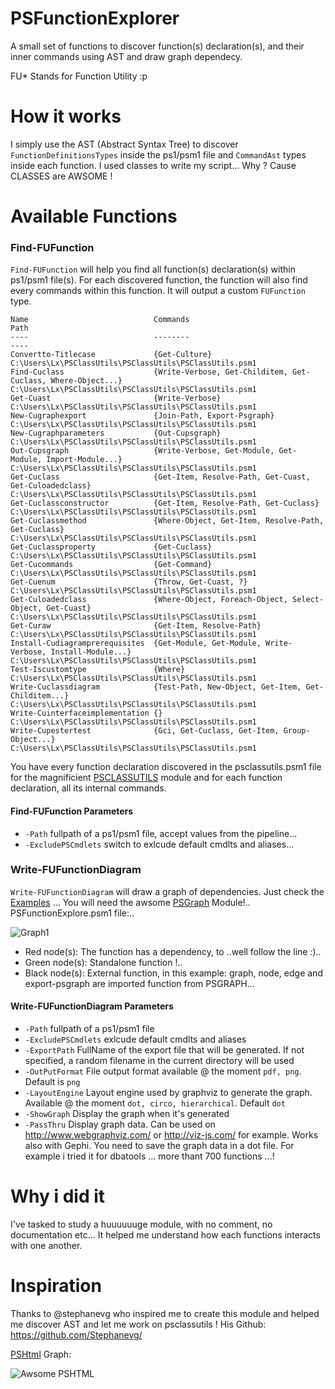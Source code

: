 # PSFunctionExplorer
A small set of functions to discover function(s) declaration(s), and their inner commands using AST and draw graph dependecy.

FU* Stands for Function Utility :p

# How it works
I simply use the AST (Abstract Syntax Tree) to discover ```FunctionDefinitionsTypes``` inside the ps1/psm1 file and ```CommandAst``` types inside each function.
I used classes to write my script... Why ? Cause CLASSES are AWSOME !

# Available Functions
### Find-FUFunction
```Find-FUFunction``` will help you find all function(s) declaration(s) within ps1/psm1 file(s). For each discovered function, the function will also find every commands within this function. It will output a custom ```FUFunction``` type.

```PS >Find-FUFunction -Path ..\..\PSClassUtils\PSClassUtils\PSClassUtils.psm1
Name                            Commands                                                     Path
----                            --------                                                     ----
Convertto-Titlecase             {Get-Culture}                                                C:\Users\Lx\PSClassUtils\PSClassUtils\PSClassUtils.psm1
Find-Cuclass                    {Write-Verbose, Get-Childitem, Get-Cuclass, Where-Object...} C:\Users\Lx\PSClassUtils\PSClassUtils\PSClassUtils.psm1
Get-Cuast                       {Write-Verbose}                                              C:\Users\Lx\PSClassUtils\PSClassUtils\PSClassUtils.psm1
New-Cugraphexport               {Join-Path, Export-Psgraph}                                  C:\Users\Lx\PSClassUtils\PSClassUtils\PSClassUtils.psm1
New-Cugraphparameters           {Out-Cupsgraph}                                              C:\Users\Lx\PSClassUtils\PSClassUtils\PSClassUtils.psm1
Out-Cupsgraph                   {Write-Verbose, Get-Module, Get-Module, Import-Module...}    C:\Users\Lx\PSClassUtils\PSClassUtils\PSClassUtils.psm1
Get-Cuclass                     {Get-Item, Resolve-Path, Get-Cuast, Get-Culoadedclass}       C:\Users\Lx\PSClassUtils\PSClassUtils\PSClassUtils.psm1
Get-Cuclassconstructor          {Get-Item, Resolve-Path, Get-Cuclass}                        C:\Users\Lx\PSClassUtils\PSClassUtils\PSClassUtils.psm1
Get-Cuclassmethod               {Where-Object, Get-Item, Resolve-Path, Get-Cuclass}          C:\Users\Lx\PSClassUtils\PSClassUtils\PSClassUtils.psm1
Get-Cuclassproperty             {Get-Cuclass}                                                C:\Users\Lx\PSClassUtils\PSClassUtils\PSClassUtils.psm1
Get-Cucommands                  {Get-Command}                                                C:\Users\Lx\PSClassUtils\PSClassUtils\PSClassUtils.psm1
Get-Cuenum                      {Throw, Get-Cuast, ?}                                        C:\Users\Lx\PSClassUtils\PSClassUtils\PSClassUtils.psm1
Get-Culoadedclass               {Where-Object, Foreach-Object, Select-Object, Get-Cuast}     C:\Users\Lx\PSClassUtils\PSClassUtils\PSClassUtils.psm1
Get-Curaw                       {Get-Item, Resolve-Path}                                     C:\Users\Lx\PSClassUtils\PSClassUtils\PSClassUtils.psm1
Install-Cudiagramprerequisites  {Get-Module, Get-Module, Write-Verbose, Install-Module...}   C:\Users\Lx\PSClassUtils\PSClassUtils\PSClassUtils.psm1
Test-Iscustomtype               {Where}                                                      C:\Users\Lx\PSClassUtils\PSClassUtils\PSClassUtils.psm1
Write-Cuclassdiagram            {Test-Path, New-Object, Get-Item, Get-Childitem...}          C:\Users\Lx\PSClassUtils\PSClassUtils\PSClassUtils.psm1
Write-Cuinterfaceimplementation {}                                                           C:\Users\Lx\PSClassUtils\PSClassUtils\PSClassUtils.psm1
Write-Cupestertest              {Gci, Get-Cuclass, Get-Item, Group-Object...}                C:\Users\Lx\PSClassUtils\PSClassUtils\PSClassUtils.psm1

```
You have every function declaration discovered in the psclassutils.psm1 file for the magnificient [PSCLASSUTILS](https://github.com/stephanevg/Psclassutils) module and for each function declaration, all its internal commands.

#### Find-FUFunction Parameters
* ```-Path``` fullpath of a ps1/psm1 file, accept values from the pipeline...
* ```-ExcludePSCmdlets``` switch to exlcude default cmdlts and aliases...

### Write-FUFunctionDiagram
```Write-FUFunctionDiagram``` will draw a graph of dependencies. Just check the [Examples](./Example) ...
You will need the awsome [PSGraph](https://github.com/KevinMarquette/PSGraph) Module!..
PSFunctionExplore.psm1 file:..

![Graph1](https://github.com/LxLeChat/PSFunctionExplorer/blob/master/Example/module_psfunctionexplorer.png)

* Red node(s): The function has a dependency, to ..well follow the line :)..
* Green node(s): Standalone function !..
* Black node(s): External function, in this example: graph, node, edge and export-psgraph are imported function from PSGRAPH...

#### Write-FUFunctionDiagram Parameters
* ```-Path``` fullpath of a ps1/psm1 file
* ```-ExcludePSCmdlets``` exlcude default cmdlts and aliases
* ```-ExportPath``` FullName of the export file that will be generated. If not specified, a random filename in the current directory will be used
* ```-OutPutFormat``` File output format available @ the moment ```pdf, png```. Default is ```png```
* ```-LayoutEngine``` Layout engine used by graphviz to generate the graph. Available @ the moment ```dot, circo, hierarchical```. Default ```dot```
* ```-ShowGraph``` Display the graph when it's generated
* ```-PassThru``` Display graph data. Can be used on http://www.webgraphviz.com/ or http://viz-js.com/ for example. Works also with Gephi. You need to save the graph data in a dot file. For example i tried it for dbatools ... more thant 700 functions ...! 

# Why i did it
I've tasked to study a huuuuuuge module, with no comment, no documentation etc... It helped me understand how each functions interacts with one another.

# Inspiration
Thanks to @stephanevg who inspired me to create this module and helped me discover AST and let me work on psclassutils !
His Github: https://github.com/Stephanevg/

[PSHtml](https://github.com/stephanevg/PSHtml) Graph:

![Awsome PSHTML](https://github.com/LxLeChat/PSFunctionExplorer/blob/master/Example/module_pshtml2.png)

